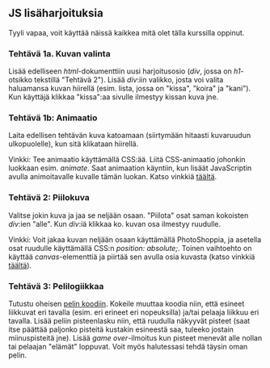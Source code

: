 ## JS lisäharjoituksia

Tyyli vapaa, voit käyttää näissä kaikkea mitä olet tälla kurssilla oppinut.

### Tehtävä 1a. Kuvan valinta

Lisää edelliseen _html_-dokumenttiin uusi harjoitusosio (*div*, jossa on *h1*-otsikko tekstillä "Tehtävä 2"). Lisää *div*:iin valikko, josta voi valita haluamansa kuvan hiirellä (esim. lista, jossa on "kissa", "koira" ja "kani"). Kun käyttäjä klikkaa "kissa":aa sivulle ilmestyy kissan kuva jne.

### Tehtävä 1b: Animaatio

Laita edellisen tehtävän kuva katoamaan (siirtymään hitaasti kuvaruudun ulkopuolelle), kun sitä klikataan hiirellä.

Vinkki: Tee animaatio käyttämällä CSS:ää. Liitä CSS-animaatio johonkin luokkaan esim. *animate*. Saat animaation käyntiin, kun lisäät JavaScriptin avulla animoitavalle kuvalle tämän luokan. Katso vinkkiä [täältä](https://css-tricks.com/controlling-css-animations-transitions-javascript/).

### Tehtävä 2: Piilokuva

Valitse jokin kuva ja jaa se neljään osaan. "Piilota" osat saman kokoisten *div*:ien "alle". Kun *div*:iä klikkaa ko. kuvan osa ilmestyy ruudulle.

Vinkki: Voit jakaa kuvan neljään osaan käyttämällä PhotoShoppia, ja asetella osat ruudulle käyttämällä CSS:n *position: absolute;*. Toinen vaihtoehto on käyttää *canvas*-elementtiä ja piirtää sen avulla osia kuvasta (katso vinkkiä [täältä](https://developer.mozilla.org/en-US/docs/Web/API/CanvasRenderingContext2D/drawImage)).

### Tehtävä 3: Pelilogiikkaa

Tutustu oheisen [pelin koodiin](https://github.com/otredu/js-games/tree/master/game-demo). Kokeile muuttaa koodia niin, että esineet liikkuvat eri tavalla (esim. eri erineet eri nopeuksilla) ja/tai pelaaja liikkuu eri tavalla. Lisää peliin pisteenlasku niin, että ruudulla näkyyvät pisteet (saat itse päättää paljonko pisteitä kustakin esineestä saa, tuleeko jostain miinuspisteitä jne). Lisää *game over*-ilmoitus kun pisteet menevät alle nollan tai pelaajan "elämät" loppuvat. Voit myös halutessasi tehdä täysin oman pelin.
